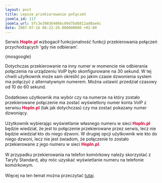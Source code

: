 ```yaml
---
layout: post
title: Lepsze przekierowanie połączeń
joomla_id: 117
joomla_url: 5fc3e390364066c09d7bd6812ad0ae6c
date: 2007-07-16 06:22:29.000000000 +02:00
---
```

Serwis <strong style="color: #cc0033">HopIn.pl</strong> wzbogacił funkcjonalność funkcji przekierowania połączeń przychodzących &#39;gdy nie odbieram&#39;.<p>{mosgoogle}</p><p>Dotychczas przekierowanie na inny numer w momencie nie odbierania połączenia na urządzeniu VoIP było skonfigurowane na 30 sekund. W tej chwili użytkownik może sam określić po jakim czasie dzwonienia system ma połączyć z alternatywnym numerem. Można ustawić przedział czasowy od 10 do 60 sekund.<br /><br />Dodatkowo użytkownik ma wyb&oacute;r czy na numerze na kt&oacute;ry zostało przekierowane połączenie ma zostać wyświetlony numer konta VoIP z serwisu <strong style="color: #cc0033">HopIn.pl</strong> (tak jak dotychczas) czy ma zostać pokazany numer dzwoniący.<br /><br />Użytkownik wybierając wyświetlanie własnego numeru w sieci <strong style="color: #cc0033">HopIn.pl</strong> będzie wiedział, że jest to połączenie przekierowane przez serwis, lecz nie będzie wiedział kto do niego dzwoni. W drugiej opcji użytkownik wie kto do niego dzwoni, lecz nie jest świadom, że połączenie to zostało przekierowane z jego numeru w sieci <strong style="color: #cc0033">HopIn.pl</strong>.<br /><br />W przypadku przekierowania na telefon kom&oacute;rkowy należy skorzystać z Taryfy Standard, aby m&oacute;c uzyskać wyświetlanie numeru na telefonie kom&oacute;rkowym.<br /><br />Więcej na ten temat można przeczytać <a href="http://www.hopin.pl/content/view/228/94/">tutaj</a>.</p>
